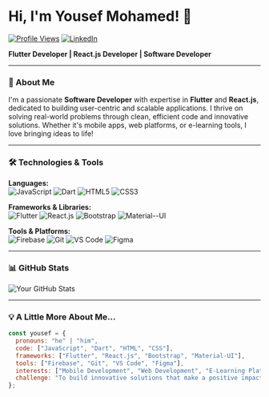 # Hi, I'm Yousef Mohamed! 👋

[![Profile Views](https://komarev.com/ghpvc/?username=YourGitHubUsername&color=blue&style=flat-square)](https://github.com/YourGitHubUsername)
[![LinkedIn](https://img.shields.io/badge/LinkedIn-Connect-blue?style=flat-square&logo=linkedin)](https://www.linkedin.com/in/YourLinkedInUsername)

**Flutter Developer | React.js Developer | Software Developer**

---

### 🚀 About Me
I'm a passionate **Software Developer** with expertise in **Flutter** and **React.js**, dedicated to building user-centric and scalable applications. I thrive on solving real-world problems through clean, efficient code and innovative solutions. Whether it's mobile apps, web platforms, or e-learning tools, I love bringing ideas to life!

---

### 🛠️ Technologies & Tools

**Languages:**  
![JavaScript](https://img.shields.io/badge/-JavaScript-F7DF1E?style=flat-square&logo=javascript&logoColor=black)
![Dart](https://img.shields.io/badge/-Dart-0175C2?style=flat-square&logo=dart&logoColor=white)
![HTML5](https://img.shields.io/badge/-HTML5-E34F26?style=flat-square&logo=html5&logoColor=white)
![CSS3](https://img.shields.io/badge/-CSS3-1572B6?style=flat-square&logo=css3&logoColor=white)

**Frameworks & Libraries:**  
![Flutter](https://img.shields.io/badge/-Flutter-02569B?style=flat-square&logo=flutter&logoColor=white)
![React.js](https://img.shields.io/badge/-React.js-61DAFB?style=flat-square&logo=react&logoColor=black)
![Bootstrap](https://img.shields.io/badge/-Bootstrap-7952B3?style=flat-square&logo=bootstrap&logoColor=white)
![Material--UI](https://img.shields.io/badge/-Material--UI-0081CB?style=flat-square&logo=mui&logoColor=white)

**Tools & Platforms:**  
![Firebase](https://img.shields.io/badge/-Firebase-FFCA28?style=flat-square&logo=firebase&logoColor=black)
![Git](https://img.shields.io/badge/-Git-F05032?style=flat-square&logo=git&logoColor=white)
![VS Code](https://img.shields.io/badge/-VS%20Code-007ACC?style=flat-square&logo=visual-studio-code&logoColor=white)
![Figma](https://img.shields.io/badge/-Figma-F24E1E?style=flat-square&logo=figma&logoColor=white)

---

### 📊 GitHub Stats

![Your GitHub Stats](https://github-readme-stats.vercel.app/api?username=YourGitHubUsername&show_icons=true&theme=radical)

---

### 💡 A Little More About Me...

```javascript
const yousef = {
  pronouns: "he" | "him",
  code: ["JavaScript", "Dart", "HTML", "CSS"],
  frameworks: ["Flutter", "React.js", "Bootstrap", "Material-UI"],
  tools: ["Firebase", "Git", "VS Code", "Figma"],
  interests: ["Mobile Development", "Web Development", "E-Learning Platforms"],
  challenge: "To build innovative solutions that make a positive impact!"
};
